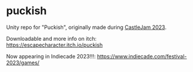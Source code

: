 # puckish

Unity repo for "Puckish", originally made during [CastleJam 2023](https://itch.io/jam/castle-game-jam-2023). 

Downloadable and more info on itch: https://escapecharacter.itch.io/puckish

Now appearing in Indiecade 2023!!!: https://www.indiecade.com/festival-2023/games/
